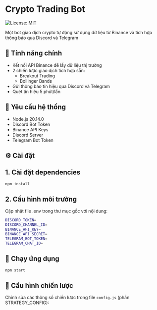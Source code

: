 # Crypto Trading Bot

[![License: MIT](https://img.shields.io/badge/License-MIT-yellow.svg)](https://opensource.org/licenses/MIT)

Một bot giao dịch crypto tự động sử dụng dữ liệu từ Binance và tích hợp thông báo qua Discord và Telegram

## 📌 Tính năng chính

- Kết nối API Binance để lấy dữ liệu thị trường
- 2 chiến lược giao dịch tích hợp sẵn:
  - Breakout Trading
  - Bollinger Bands
- Gửi thông báo tín hiệu qua Discord và Telegram
- Quét tín hiệu 5 phút/lần

## 🚀 Yêu cầu hệ thống

- Node.js 20.14.0
- Discord Bot Token
- Binance API Keys
- Discord Server
- Telegram Bot Token

## ⚙️ Cài đặt

## 1. Cài đặt dependencies

```bash
npm install
```

## 2. Cấu hình môi trường

Cập nhật file .env trong thư mục gốc với nội dung:

```bash
DISCORD_TOKEN=
DISCORD_CHANNEL_ID=
BINANCE_API_KEY=
BINANCE_API_SECRET=
TELEGRAM_BOT_TOKEN=
TELEGRAM_CHAT_ID=
```

## 🏃 Chạy ứng dụng

```bash
npm start
```

## 🔧 Cấu hình chiến lược

Chỉnh sửa các thông số chiến lược trong file `config.js` (phần STRATEGY_CONFIG):
